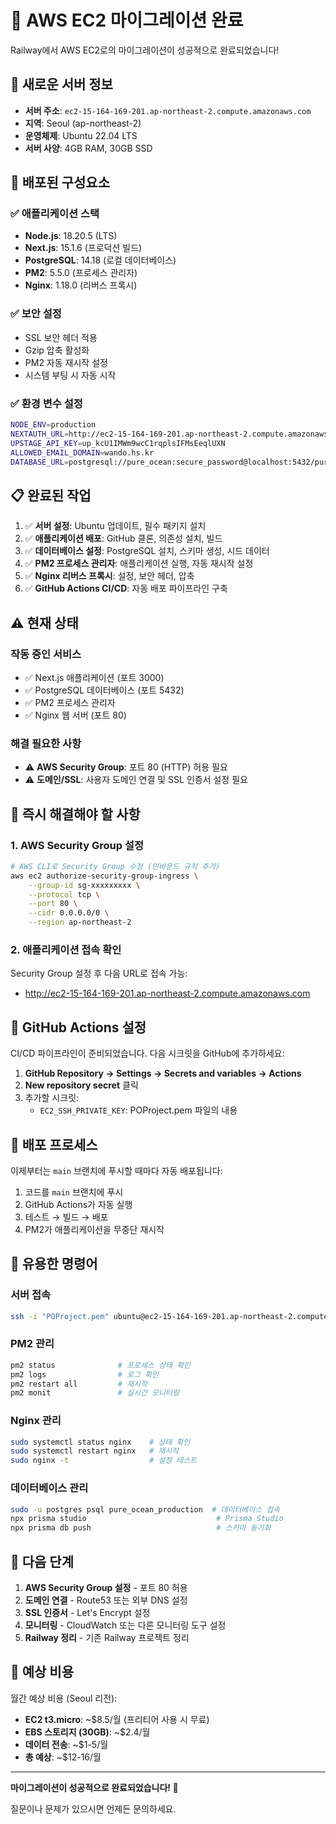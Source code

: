 # 🎉 AWS EC2 마이그레이션 완료

Railway에서 AWS EC2로의 마이그레이션이 성공적으로 완료되었습니다!

## 📍 새로운 서버 정보

- **서버 주소**: `ec2-15-164-169-201.ap-northeast-2.compute.amazonaws.com`
- **지역**: Seoul (ap-northeast-2)
- **운영체제**: Ubuntu 22.04 LTS
- **서버 사양**: 4GB RAM, 30GB SSD

## 🚀 배포된 구성요소

### ✅ 애플리케이션 스택
- **Node.js**: 18.20.5 (LTS)
- **Next.js**: 15.1.6 (프로덕션 빌드)
- **PostgreSQL**: 14.18 (로컬 데이터베이스)
- **PM2**: 5.5.0 (프로세스 관리자)
- **Nginx**: 1.18.0 (리버스 프록시)

### ✅ 보안 설정
- SSL 보안 헤더 적용
- Gzip 압축 활성화
- PM2 자동 재시작 설정
- 시스템 부팅 시 자동 시작

### ✅ 환경 변수 설정
```bash
NODE_ENV=production
NEXTAUTH_URL=http://ec2-15-164-169-201.ap-northeast-2.compute.amazonaws.com:3000
UPSTAGE_API_KEY=up_kcU1IMWm9wcC1rqplsIFMsEeqlUXN
ALLOWED_EMAIL_DOMAIN=wando.hs.kr
DATABASE_URL=postgresql://pure_ocean:secure_password@localhost:5432/pure_ocean_production
```

## 📋 완료된 작업

1. ✅ **서버 설정**: Ubuntu 업데이트, 필수 패키지 설치
2. ✅ **애플리케이션 배포**: GitHub 클론, 의존성 설치, 빌드
3. ✅ **데이터베이스 설정**: PostgreSQL 설치, 스키마 생성, 시드 데이터
4. ✅ **PM2 프로세스 관리자**: 애플리케이션 실행, 자동 재시작 설정
5. ✅ **Nginx 리버스 프록시**: 설정, 보안 헤더, 압축
6. ✅ **GitHub Actions CI/CD**: 자동 배포 파이프라인 구축

## ⚠️ 현재 상태

### 작동 중인 서비스
- ✅ Next.js 애플리케이션 (포트 3000)
- ✅ PostgreSQL 데이터베이스 (포트 5432)
- ✅ PM2 프로세스 관리자
- ✅ Nginx 웹 서버 (포트 80)

### 해결 필요한 사항
- ⚠️ **AWS Security Group**: 포트 80 (HTTP) 허용 필요
- ⚠️ **도메인/SSL**: 사용자 도메인 연결 및 SSL 인증서 설정 필요

## 🔧 즉시 해결해야 할 사항

### 1. AWS Security Group 설정
```bash
# AWS CLI로 Security Group 수정 (인바운드 규칙 추가)
aws ec2 authorize-security-group-ingress \
    --group-id sg-xxxxxxxxx \
    --protocol tcp \
    --port 80 \
    --cidr 0.0.0.0/0 \
    --region ap-northeast-2
```

### 2. 애플리케이션 접속 확인
Security Group 설정 후 다음 URL로 접속 가능:
- http://ec2-15-164-169-201.ap-northeast-2.compute.amazonaws.com

## 📖 GitHub Actions 설정

CI/CD 파이프라인이 준비되었습니다. 다음 시크릿을 GitHub에 추가하세요:

1. **GitHub Repository → Settings → Secrets and variables → Actions**
2. **New repository secret** 클릭
3. 추가할 시크릿:
   - `EC2_SSH_PRIVATE_KEY`: POProject.pem 파일의 내용

## 🔄 배포 프로세스

이제부터는 `main` 브랜치에 푸시할 때마다 자동 배포됩니다:

1. 코드를 `main` 브랜치에 푸시
2. GitHub Actions가 자동 실행
3. 테스트 → 빌드 → 배포
4. PM2가 애플리케이션을 무중단 재시작

## 🧰 유용한 명령어

### 서버 접속
```bash
ssh -i "POProject.pem" ubuntu@ec2-15-164-169-201.ap-northeast-2.compute.amazonaws.com
```

### PM2 관리
```bash
pm2 status              # 프로세스 상태 확인
pm2 logs                # 로그 확인
pm2 restart all         # 재시작
pm2 monit               # 실시간 모니터링
```

### Nginx 관리
```bash
sudo systemctl status nginx    # 상태 확인
sudo systemctl restart nginx   # 재시작
sudo nginx -t                  # 설정 테스트
```

### 데이터베이스 관리
```bash
sudo -u postgres psql pure_ocean_production  # 데이터베이스 접속
npx prisma studio                             # Prisma Studio
npx prisma db push                            # 스키마 동기화
```

## 🎯 다음 단계

1. **AWS Security Group 설정** - 포트 80 허용
2. **도메인 연결** - Route53 또는 외부 DNS 설정
3. **SSL 인증서** - Let's Encrypt 설정
4. **모니터링** - CloudWatch 또는 다른 모니터링 도구 설정
5. **Railway 정리** - 기존 Railway 프로젝트 정리

## 💸 예상 비용

월간 예상 비용 (Seoul 리전):
- **EC2 t3.micro**: ~$8.5/월 (프리티어 사용 시 무료)
- **EBS 스토리지 (30GB)**: ~$2.4/월
- **데이터 전송**: ~$1-5/월
- **총 예상**: ~$12-16/월

---

**마이그레이션이 성공적으로 완료되었습니다! 🎉**

질문이나 문제가 있으시면 언제든 문의하세요.